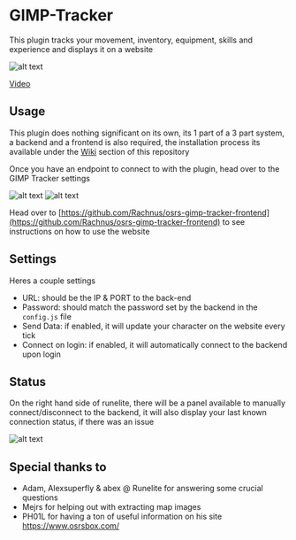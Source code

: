 # GIMP-Tracker
This plugin tracks your movement, inventory, equipment, skills and experience and displays it on a website

![alt text](https://i.imgur.com/5QQoa1T.png)

[Video](https://www.youtube.com/watch?v=aXN_TnHZUJI)

## Usage
This plugin does nothing significant on its own, its 1 part of a 3 part system, a backend and a frontend is also required, the installation process its available under the [Wiki](https://github.com/Rachnus/GIMP-Tracker/wiki/) section of this repository 

Once you have an endpoint to connect to with the plugin, head over to the GIMP Tracker settings

![alt text](https://i.imgur.com/P5zylDq.png)
![alt text](https://i.imgur.com/a0x6Wi7.png)

Head over to [https://github.com/Rachnus/osrs-gimp-tracker-frontend](https://github.com/Rachnus/osrs-gimp-tracker-frontend) to see instructions on how to use the website

## Settings
Heres a couple settings
* URL: should be the IP & PORT to the back-end
* Password: should match the password set by the backend in the `config.js` file
* Send Data: if enabled, it will update your character on the website every tick
* Connect on login: if enabled, it will automatically connect to the backend upon login

## Status

On the right hand side of runelite, there will be a panel available to manually connect/disconnect to the backend, it will also display your last known connection status, if there was an issue

![alt text](https://i.imgur.com/9It7uoE.png)

## Special thanks to

- Adam, Alexsuperfly & abex @ Runelite for answering some crucial questions 
- Mejrs for helping out with extracting map images
- PH01L for having a ton of useful information on his site https://www.osrsbox.com/

